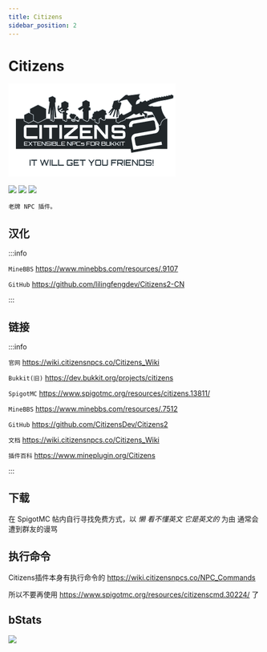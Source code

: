 ```yaml
---
title: Citizens
sidebar_position: 2
---
```


# Citizens

![](_images/Citizens/Citizens-1.png)

[![](https://img.shields.io/github/forks/CitizensDev/Citizens2?style=flat)](https://github.com/CitizensDev/Citizens2)
[![](https://img.shields.io/github/stars/CitizensDev/Citizens2?style=flat)](https://github.com/CitizensDev/Citizens2)
[![](https://img.shields.io/github/license/CitizensDev/Citizens2)](https://github.com/CitizensDev/Citizens2/blob/master/LICENSE)

```text
老牌 NPC 插件。
```

## 汉化

:::info

`MineBBS` https://www.minebbs.com/resources/.9107

`GitHub` https://github.com/lilingfengdev/Citizens2-CN

:::

## 链接

:::info

`官网` https://wiki.citizensnpcs.co/Citizens_Wiki

`Bukkit(旧)` https://dev.bukkit.org/projects/citizens

`SpigotMC` https://www.spigotmc.org/resources/citizens.13811/

`MineBBS` https://www.minebbs.com/resources/.7512

`GitHub` https://github.com/CitizensDev/Citizens2

`文档` https://wiki.citizensnpcs.co/Citizens_Wiki

`插件百科` https://www.mineplugin.org/Citizens

:::

## 下载

在 SpigotMC 帖内自行寻找免费方式，以 *懒* *看不懂英文* *它是英文的* 为由 通常会遭到群友的谩骂

## 执行命令

Citizens插件本身有执行命令的 https://wiki.citizensnpcs.co/NPC_Commands

所以不要再使用 https://www.spigotmc.org/resources/citizenscmd.30224/ 了

## bStats

[![](https://bstats.org/signatures/bukkit/Citizens.svg)](https://bstats.org/plugin/bukkit/Citizens/2463)
